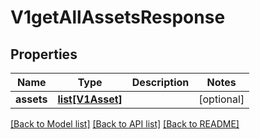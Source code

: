 # V1getAllAssetsResponse

## Properties
Name | Type | Description | Notes
------------ | ------------- | ------------- | -------------
**assets** | [**list[V1Asset]**](V1Asset.md) |  | [optional] 

[[Back to Model list]](../README.md#documentation-for-models) [[Back to API list]](../README.md#documentation-for-api-endpoints) [[Back to README]](../README.md)


